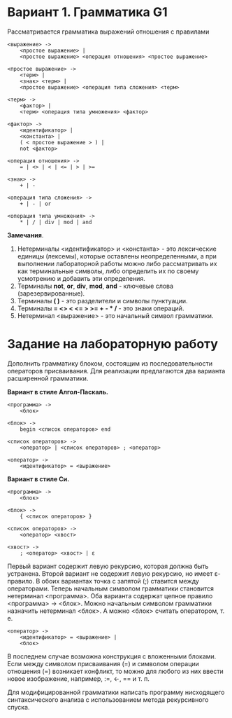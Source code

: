 # Вариант 1. Грамматика G1

Рассматривается грамматика выражений отношения с правилами

```
<выражение> ->
    <простое выражение> | 
    <простое выражение> <операция отношения> <простое выражение>
```
```
<простое выражение> ->
    <терм> | 
    <знак> <терм> | 
    <простое выражение> <операция типа сложения> <терм>
```
```
<терм> ->
    <фактор> | 
    <терм> <операция типа умножения> <фактор>
```
```
<фактор> ->
    <идентификатор> | 
    <константа> | 
    ( < простое выражение > ) | 
    not <фактор>
```
```
<операция отношения> ->
    = | <> | < | <= | > | >=
```
```
<знак> ->
    + | -
```
```
<операция типа сложения> ->
    + | - | or
```
```
<операция типа умножения> ->
    * | / | div | mod | and
```
**Замечания**.
1. Нетерминалы <идентификатор> и <константа> - это лексические единицы (лексемы), которые
оставлены неопределенными, а при выполнении лабораторной работы можно либо рассматривать их
как терминальные символы, либо определить их по своему усмотрению и добавить эти определения.
2. Терминалы **not**, **or**, **div**, **mod**, **and** - ключевые слова (зарезервированные).
3. Терминалы **( )** - это разделители и символы пунктуации.
4. Терминалы **= <> < <= > >= + - * /** - это знаки операций.
5. Нетерминал <выражение> - это начальный символ грамматики.

# Задание на лабораторную работу

Дополнить грамматику блоком, состоящим из последовательности операторов присваивания. Для реализации
предлагаются два варианта расширенной грамматики.

**Вариант в стиле Алгол-Паскаль.**

```
<программа> ->
    <блок>
```
```
<блок> ->
    begin <список операторов> end
```
```
<список операторов> ->
    <оператор> | <список операторов> ; <оператор>
```
```
<оператор> ->
    <идентификатор> = <выражение>
```

**Вариант в стиле Си.**

```
<программа> ->
    <блок>
```
```
<блок> ->
    { <список операторов> }
```
```
<список операторов> ->
    <оператор> <хвост>
```
```
<хвост> ->
    ; <оператор> <хвост> | ε
```

Первый вариант содержит левую рекурсию, которая должна быть устранена. Второй вариант не содержит
левую рекурсию, но имеет ε-правило. В обоих вариантах точка с запятой (;) ставится между операторами.
Теперь начальным символом грамматики становится нетерминал <программа>. Оба варианта содержат
цепное правило <программа> -> <блок>. Можно начальным символом грамматики назначить нетерминал
<блок>. А можно <блок> считать оператором, т. е.

```
<оператор> ->
    <идентификатор> = <выражение> |
    <блок>
```

В последнем случае возможна конструкция с вложенными блоками. Если между символом присваивания (=) и
символом операции отношения (=) возникает конфликт, то можно для любого из них ввести новое
изображение, например, :=, <-, == и т. п.

Для модифицированной грамматики написать программу нисходящего синтаксического анализа с
использованием метода рекурсивного спуска.